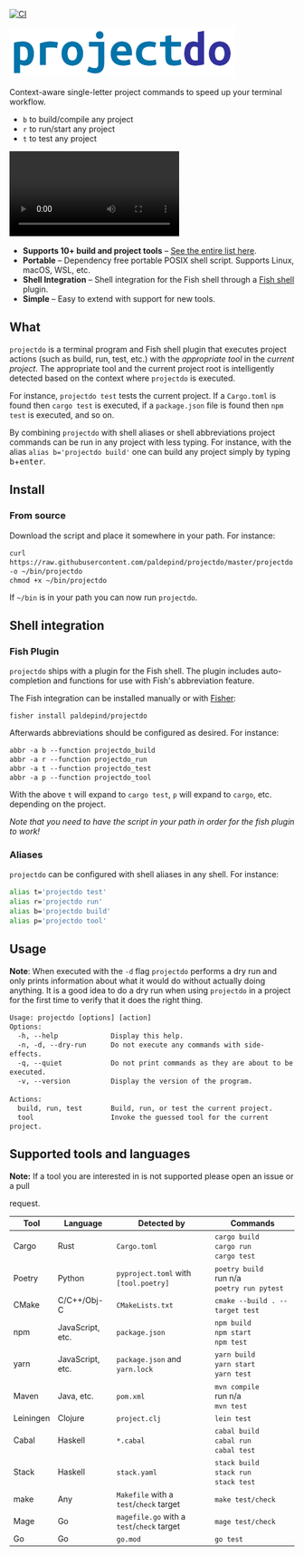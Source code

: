 [![CI](https://github.com/paldepind/projectdo/actions/workflows/makefile.yml/badge.svg)](https://github.com/paldepind/projectdo/actions/workflows/makefile.yml)

<img src="logo.png" height="90" alt="projectdo" />

Context-aware single-letter project commands to speed up your terminal workflow.

* `b` to build/compile any project
* `r` to run/start any project
* `t` to test any project

<!-- For some reason putthing the video in a p tag causes GitHub to render the
video in a nicer box -->
<p>
  <video src="https://user-images.githubusercontent.com/521604/231857437-12c14aff-585d-4817-8f44-59b40ecc32e0.mov" />
</p>

* **Supports 10+ build and project tools** – [See the entire list
  here](#supported-tools-and-languages).
* **Portable** – Dependency free portable POSIX shell script. Supports Linux,
  macOS, WSL, etc.
* **Shell Integration** – Shell integration for the Fish shell through a [Fish
  shell](#fish-integration) plugin.
* **Simple** – Easy to extend with support for new tools.

## What

`projectdo` is a terminal program and Fish shell plugin that executes project
actions (such as build, run, test, etc.) with the _appropriate tool_ in the
_current project_. The appropriate tool and the current project root is
intelligently detected based on the context where `projectdo` is executed.

For instance, `projectdo test` tests the current project. If a `Cargo.toml` is
found then `cargo test` is executed, if a `package.json` file is found then
`npm test` is executed, and so on.

By combining `projectdo` with shell aliases or shell abbreviations project
commands can be run in any project with less typing. For instance, with the
alias `alias b='projectdo build'` one can build any project simply by typing
<kbd>b</kbd>+<kbd>enter</kbd>.

## Install

### From source

Download the script and place it somewhere in your path. For instance:

```
curl https://raw.githubusercontent.com/paldepind/projectdo/master/projectdo -o ~/bin/projectdo
chmod +x ~/bin/projectdo
```

If `~/bin` is in your path you can now run `projectdo`.

<!-- ### npm -->

<!-- T For Test can be installed from npm (easy if you're already using npm). -->

<!-- ``` -->
<!-- npm i --global @paldepind/tst -->
<!-- ``` -->

<!-- This automatically adds `t` to your path. -->

## Shell integration

### Fish Plugin

`projectdo` ships with a plugin for the Fish shell. The plugin includes
auto-completion and functions for use with Fish's abbreviation feature.

The Fish integration can be installed manually or with
[Fisher](https://github.com/jorgebucaran/fisher):

```
fisher install paldepind/projectdo
```

Afterwards abbreviations should be configured as desired. For instance:

```
abbr -a b --function projectdo_build
abbr -a r --function projectdo_run
abbr -a t --function projectdo_test
abbr -a p --function projectdo_tool
```

With the above `t` will expand to `cargo test`, `p` will expand to `cargo`,
etc. depending on the project.

_Note that you need to have the script in your path in order for the fish plugin to work!_

### Aliases

`projectdo` can be configured with shell aliases in any shell. For instance:

```sh
alias t='projectdo test'
alias r='projectdo run'
alias b='projectdo build'
alias p='projectdo tool'
```

## Usage

**Note**: When executed with the `-d` flag `projectdo` performs a dry run and
only prints information about what it would do without actually doing anything.
It is a good idea to do a dry run when using `projectdo` in a project for the
first time to verify that it does the right thing.

```
Usage: projectdo [options] [action]
Options:
  -h, --help             Display this help.
  -n, -d, --dry-run      Do not execute any commands with side-effects.
  -q, --quiet            Do not print commands as they are about to be executed.
  -v, --version          Display the version of the program.

Actions:
  build, run, test       Build, run, or test the current project.
  tool                   Invoke the guessed tool for the current project.
```

## Supported tools and languages

**Note:** If a tool you are interested in is not supported please open an issue or a pull

request.

| Tool      | Language         | Detected by                                | Commands                                               |
|-----------|------------------|--------------------------------------------|--------------------------------------------------------|
| Cargo     | Rust             | `Cargo.toml`                               | `cargo build` <br/> `cargo run` <br/> `cargo test`     |
| Poetry    | Python           | `pyproject.toml` with `[tool.poetry]`      | `poetry build` <br/> run n/a <br/> `poetry run pytest` |
| CMake     | C/C++/Obj-C      | `CMakeLists.txt`                           | `cmake --build . --target test`                        |
| npm       | JavaScript, etc. | `package.json`                             | `npm build` <br/> `npm start` <br/> `npm test`         |
| yarn      | JavaScript, etc. | `package.json` and `yarn.lock`             | `yarn build` <br/> `yarn start` <br/> `yarn test`      |
| Maven     | Java, etc.       | `pom.xml`                                  | `mvn compile` <br/> run n/a <br/> `mvn test`           |
| Leiningen | Clojure          | `project.clj`                              | `lein test`                                            |
| Cabal     | Haskell          | `*.cabal`                                  | `cabal build` <br/> `cabal run` <br/> `cabal test`     |
| Stack     | Haskell          | `stack.yaml`                               | `stack build` <br/> `stack run` <br/> `stack test`     |
| make      | Any              | `Makefile` with a `test`/`check` target    | `make test/check`                                      |
| Mage      | Go               | `magefile.go` with a `test`/`check` target | `mage test/check`                                      |
| Go        | Go               | `go.mod`                                   | `go test`                                              |

